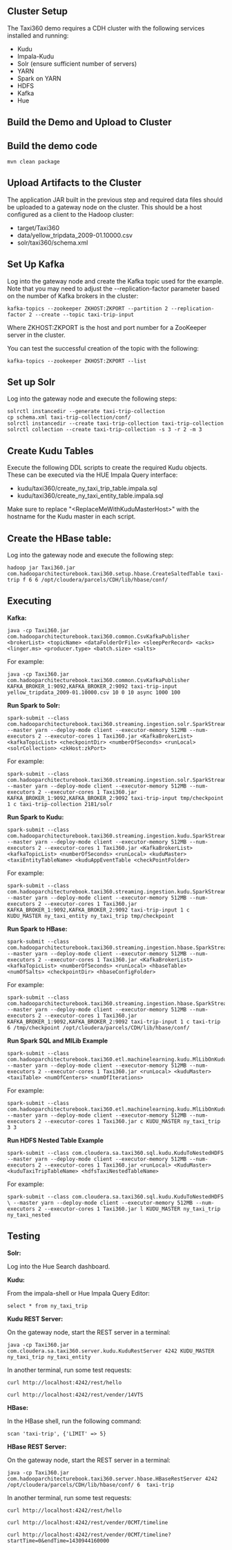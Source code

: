 Cluster Setup
-------------

The Taxi360 demo requires a CDH cluster with the following services installed and running:
* Kudu
* Impala-Kudu
* Solr (ensure sufficient number of servers)
* YARN
* Spark on YARN
* HDFS
* Kafka
* Hue

Build the Demo and Upload to Cluster
------------------------------------

Build the demo code
-------------------
    mvn clean package

Upload Artifacts to the Cluster
-------------------------------

The application JAR built in the previous step and required data files should be uploaded to a gateway node on the cluster. This should be a host configured as a client to the Hadoop cluster:

* target/Taxi360
* data/yellow_tripdata_2009-01.10000.csv
* solr/taxi360/schema.xml

Set Up Kafka
------------

Log into the gateway node and create the Kafka topic used for the example. Note that you may need to adjust the --replication-factor parameter based on the number of Kafka brokers in the cluster:

    kafka-topics --zookeeper ZKHOST:ZKPORT --partition 2 --replication-factor 2 --create --topic taxi-trip-input

Where ZKHOST:ZKPORT is the host and port number for a ZooKeeper server in the cluster.

You can test the successful creation of the topic with the following:

    kafka-topics --zookeeper ZKHOST:ZKPORT --list

Set up Solr
-----------

Log into the gateway node and execute the following steps:

    solrctl instancedir --generate taxi-trip-collection
    cp schema.xml taxi-trip-collection/conf/
    solrctl instancedir --create taxi-trip-collection taxi-trip-collection
    solrctl collection --create taxi-trip-collection -s 3 -r 2 -m 3

Create Kudu Tables
------------------

Execute the following DDL scripts to create the required Kudu objects. These can be executed via the HUE Impala Query interface:

* kudu/taxi360/create_ny_taxi_trip_table.impala.sql
* kudu/taxi360/create_ny_taxi_entity_table.impala.sql

Make sure to replace "\<ReplaceMeWithKuduMasterHost\>" with the hostname for the Kudu master in each script.

Create the HBase table:
-----------------------

Log into the gateway node and execute the following step:

    hadoop jar Taxi360.jar com.hadooparchitecturebook.taxi360.setup.hbase.CreateSaltedTable taxi-trip f 6 6 /opt/cloudera/parcels/CDH/lib/hbase/conf/

Executing
---------

**Kafka:**

    java -cp Taxi360.jar com.hadooparchitecturebook.taxi360.common.CsvKafkaPublisher <brokerList> <topicName> <dataFolderOrFile> <sleepPerRecord> <acks> <linger.ms> <producer.type> <batch.size> <salts>

For example:

    java -cp Taxi360.jar com.hadooparchitecturebook.taxi360.common.CsvKafkaPublisher KAFKA_BROKER_1:9092,KAFKA_BROKER_2:9092 taxi-trip-input yellow_tripdata_2009-01.10000.csv 10 0 10 async 1000 100

**Run Spark to Solr:**

    spark-submit --class com.hadooparchitecturebook.taxi360.streaming.ingestion.solr.SparkStreamingTaxiTripToSolR --master yarn --deploy-mode client --executor-memory 512MB --num-executors 2 --executor-cores 1 Taxi360.jar <KafkaBrokerList> <kafkaTopicList> <checkpointDir> <numberOfSeconds> <runLocal> <solrCollection> <zkHost:zkPort>

For example:

    spark-submit --class com.hadooparchitecturebook.taxi360.streaming.ingestion.solr.SparkStreamingTaxiTripToSolR --master yarn --deploy-mode client --executor-memory 512MB --num-executors 2 --executor-cores 1 Taxi360.jar KAFKA_BROKER_1:9092,KAFKA_BROKER_2:9092 taxi-trip-input tmp/checkpoint 1 c taxi-trip-collection 2181/solr

**Run Spark to Kudu:**

    spark-submit --class com.hadooparchitecturebook.taxi360.streaming.ingestion.kudu.SparkStreamingTaxiTripToKudu --master yarn --deploy-mode client --executor-memory 512MB --num-executors 2 --executor-cores 1 Taxi360.jar <KafkaBrokerList> <kafkaTopicList> <numberOfSeconds> <runLocal> <kuduMaster> <taxiEntityTableName> <kuduAppEventTable <checkPointFolder>

For example:

    spark-submit --class com.hadooparchitecturebook.taxi360.streaming.ingestion.kudu.SparkStreamingTaxiTripToKudu --master yarn --deploy-mode client --executor-memory 512MB --num-executors 2 --executor-cores 1 Taxi360.jar KAFKA_BROKER_1:9092,KAFKA_BROKER_2:9092 taxi-trip-input 1 c KUDU_MASTER ny_taxi_entity ny_taxi_trip tmp/checkpoint

**Run Spark to HBase:**

    spark-submit --class com.hadooparchitecturebook.taxi360.streaming.ingestion.hbase.SparkStreamingTaxiTripToHBase --master yarn --deploy-mode client --executor-memory 512MB --num-executors 2 --executor-cores 1 Taxi360.jar <KafkaBrokerList> <kafkaTopicList> <numberOfSeconds> <runLocal> <hbaseTable> <numOfSalts> <checkpointDir> <hbaseConfigFolder>

For example:

    spark-submit --class com.hadooparchitecturebook.taxi360.streaming.ingestion.hbase.SparkStreamingTaxiTripToHBase --master yarn --deploy-mode client --executor-memory 512MB --num-executors 2 --executor-cores 1 Taxi360.jar KAFKA_BROKER_1:9092,KAFKA_BROKER_2:9092 taxi-trip-input 1 c taxi-trip 6 /tmp/checkpoint /opt/cloudera/parcels/CDH/lib/hbase/conf/

**Run Spark SQL and MlLib Example**

    spark-submit --class com.hadooparchitecturebook.taxi360.etl.machinelearning.kudu.MlLibOnKudu --master yarn --deploy-mode client --executor-memory 512MB --num-executors 2 --executor-cores 1 Taxi360.jar <runLocal> <kuduMaster> <taxiTable> <numOfCenters> <numOfIterations>

For example:

    spark-submit --class com.hadooparchitecturebook.taxi360.etl.machinelearning.kudu.MlLibOnKudu --master yarn --deploy-mode client --executor-memory 512MB --num-executors 2 --executor-cores 1 Taxi360.jar c KUDU_MASTER ny_taxi_trip 3 3

**Run HDFS Nested Table Example**

    spark-submit --class com.cloudera.sa.taxi360.sql.kudu.KuduToNestedHDFS --master yarn --deploy-mode client --executor-memory 512MB --num-executors 2 --executor-cores 1 Taxi360.jar <runLocal> <KuduMaster> <kuduTaxiTripTableName> <hdfsTaxiNestedTableName>

For example:

    spark-submit --class com.cloudera.sa.taxi360.sql.kudu.KuduToNestedHDFS \ --master yarn --deploy-mode client --executor-memory 512MB --num-executors 2 --executor-cores 1 Taxi360.jar l KUDU_MASTER ny_taxi_trip ny_taxi_nested

Testing
-------

**Solr:**

Log into the Hue Search dashboard.

**Kudu:**

From the impala-shell or Hue Impala Query Editor:

    select * from ny_taxi_trip

**Kudu REST Server:**

On the gateway node, start the REST server in a terminal:

    java -cp Taxi360.jar com.cloudera.sa.taxi360.server.kudu.KuduRestServer 4242 KUDU_MASTER ny_taxi_trip ny_taxi_entity

In another terminal, run some test requests:

    curl http://localhost:4242/rest/hello

    curl http://localhost:4242/rest/vender/14VTS
**HBase:**

In the HBase shell, run the following command:

    scan 'taxi-trip', {'LIMIT' => 5}
    
**HBase REST Server:**

On the gateway node, start the REST server in a terminal:

    java -cp Taxi360.jar com.hadooparchitecturebook.taxi360.server.hbase.HBaseRestServer 4242 /opt/cloudera/parcels/CDH/lib/hbase/conf/ 6  taxi-trip

In another terminal, run some test requests:

    curl http://localhost:4242/rest/hello

    curl http://localhost:4242/rest/vender/0CMT/timeline

    curl http://localhost:4242/rest/vender/0CMT/timeline?startTime=0&endTime=1430944160000
    